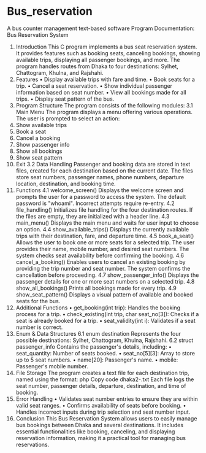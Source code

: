 # Bus_reservation
A bus counter management text-based software
Program Documentation: Bus Reservation System
1. Introduction
This C program implements a bus seat reservation system. It provides features such as booking seats, canceling bookings, showing available trips, displaying all passenger bookings, and more. The program handles routes from Dhaka to four destinations: Sylhet, Chattogram, Khulna, and Rajshahi.
2. Features
•	Display available trips with fare and time.
•	Book seats for a trip.
•	Cancel a seat reservation.
•	Show individual passenger information based on seat number.
•	View all bookings made for all trips.
•	Display seat pattern of the bus.
3. Program Structure
The program consists of the following modules:
3.1 Main Menu
The program displays a menu offering various operations. The user is prompted to select an action:
1.	Show available trips
2.	Book a seat
3.	Cancel a booking
4.	Show passenger info
5.	Show all bookings
6.	Show seat pattern
7.	Exit
3.2 Data Handling
Passenger and booking data are stored in text files, created for each destination based on the current date. The files store seat numbers, passenger names, phone numbers, departure location, destination, and booking time.
4. Functions
4.1 welcome_screen()
Displays the welcome screen and prompts the user for a password to access the system. The default password is "whoami". Incorrect attempts require re-entry.
4.2 file_handling()
Initializes file handling for the four destination routes. If the files are empty, they are initialized with a header line.
4.3 main_menu()
Displays the main menu and waits for user input to choose an option.
4.4 show_available_trips()
Displays the currently available trips with their destination, fare, and departure time.
4.5 book_a_seat()
Allows the user to book one or more seats for a selected trip. The user provides their name, mobile number, and desired seat numbers. The system checks seat availability before confirming the booking.
4.6 cancel_a_booking()
Enables users to cancel an existing booking by providing the trip number and seat number. The system confirms the cancellation before proceeding.
4.7 show_passenger_info()
Displays the passenger details for one or more seat numbers on a selected trip.
4.8 show_all_bookings()
Prints all bookings made for every trip.
4.9 show_seat_pattern()
Displays a visual pattern of available and booked seats for the bus.
5. Additional Functions
•	get_booking(int trip): Handles the booking process for a trip.
•	check_existing(int trip, char seat_no[3]): Checks if a seat is already booked for a trip.
•	seat_validity(int i): Validates if a seat number is correct.
6. Enum & Data Structures
6.1 enum destination
Represents the four possible destinations: Sylhet, Chattogram, Khulna, Rajshahi.
6.2 struct passenger_info
Contains the passenger's details, including:
•	seat_quantity: Number of seats booked.
•	seat_no[5][3]: Array to store up to 5 seat numbers.
•	name[20]: Passenger's name.
•	mobile: Passenger's mobile number.
7. File Storage
The program creates a text file for each destination trip, named using the format:
php
Copy code
dhaka2<destination>-<date>.txt
Each file logs the seat number, passenger details, departure, destination, and time of booking.
8. Error Handling
•	Validates seat number entries to ensure they are within valid seat ranges.
•	Confirms availability of seats before booking.
•	Handles incorrect inputs during trip selection and seat number input.
9. Conclusion
This Bus Reservation System allows users to easily manage bus bookings between Dhaka and several destinations. It includes essential functionalities like booking, canceling, and displaying reservation information, making it a practical tool for managing bus reservations.

